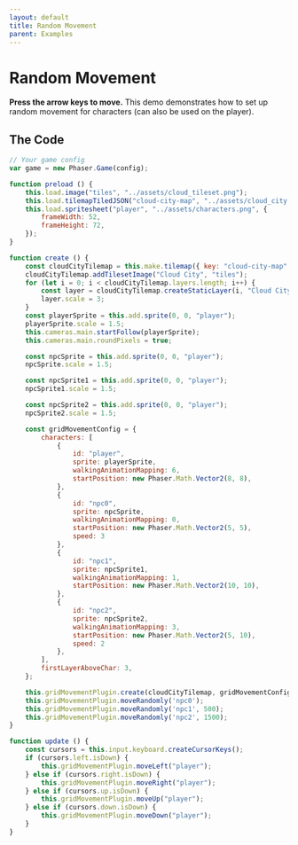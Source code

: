 ```yaml
---
layout: default
title: Random Movement
parent: Examples
---
```


# Random Movement
**Press the arrow keys to move.** This demo demonstrates how to set up random movement for characters (can also be used on the player).

<div id="game"></div>

<script src="js/phaser.min.js"></script>
<script src="js/pgmp.min.js"></script>
<script src="js/getBasicConfig.js"></script>

<script>
    const config = getBasicConfig(preload, create, update);
    var game = new Phaser.Game(config);

    function preload () {
        this.load.image("tiles", "assets/cloud_tileset.png");
        this.load.tilemapTiledJSON("cloud-city-map", "assets/cloud_city.json");
        this.load.spritesheet("player", "assets/characters.png", {
            frameWidth: 52,
            frameHeight: 72,
        });
    }

    function create () {
        const cloudCityTilemap = this.make.tilemap({ key: "cloud-city-map" });
        cloudCityTilemap.addTilesetImage("Cloud City", "tiles");
        for (let i = 0; i < cloudCityTilemap.layers.length; i++) {
            const layer = cloudCityTilemap.createStaticLayer(i, "Cloud City", 0, 0);
            layer.scale = 3;
        }
        const playerSprite = this.add.sprite(0, 0, "player");
        playerSprite.scale = 1.5;
        this.cameras.main.startFollow(playerSprite);
        this.cameras.main.roundPixels = true;

        const npcSprite = this.add.sprite(0, 0, "player");
        npcSprite.scale = 1.5;

        const npcSprite1 = this.add.sprite(0, 0, "player");
        npcSprite1.scale = 1.5;

        const npcSprite2 = this.add.sprite(0, 0, "player");
        npcSprite2.scale = 1.5;

        const gridMovementConfig = {
            characters: [
                {
                    id: "player",
                    sprite: playerSprite,
                    walkingAnimationMapping: 6,
                    startPosition: new Phaser.Math.Vector2(8, 8),
                },
                {
                    id: "npc0",
                    sprite: npcSprite,
                    walkingAnimationMapping: 0,
                    startPosition: new Phaser.Math.Vector2(5, 5),
                    speed: 3
                },
                {
                    id: "npc1",
                    sprite: npcSprite1,
                    walkingAnimationMapping: 1,
                    startPosition: new Phaser.Math.Vector2(10, 10),
                },
                {
                    id: "npc2",
                    sprite: npcSprite2,
                    walkingAnimationMapping: 3,
                    startPosition: new Phaser.Math.Vector2(5, 10),
                    speed: 2
                },
            ],
            firstLayerAboveChar: 3,
        };

        this.gridMovementPlugin.create(cloudCityTilemap, gridMovementConfig);
        this.gridMovementPlugin.moveRandomly('npc0');
        this.gridMovementPlugin.moveRandomly('npc1', 500);
        this.gridMovementPlugin.moveRandomly('npc2', 1500);
    }

    function update () {
        const cursors = this.input.keyboard.createCursorKeys();
        if (cursors.left.isDown) {
            this.gridMovementPlugin.moveLeft("player");
        } else if (cursors.right.isDown) {
            this.gridMovementPlugin.moveRight("player");
        } else if (cursors.up.isDown) {
            this.gridMovementPlugin.moveUp("player");
        } else if (cursors.down.isDown) {
            this.gridMovementPlugin.moveDown("player");
        }
    }
</script>

## The Code
```javascript
// Your game config
var game = new Phaser.Game(config);

function preload () {
    this.load.image("tiles", "../assets/cloud_tileset.png");
    this.load.tilemapTiledJSON("cloud-city-map", "../assets/cloud_city.json");
    this.load.spritesheet("player", "../assets/characters.png", {
        frameWidth: 52,
        frameHeight: 72,
    });
}

function create () {
    const cloudCityTilemap = this.make.tilemap({ key: "cloud-city-map" });
    cloudCityTilemap.addTilesetImage("Cloud City", "tiles");
    for (let i = 0; i < cloudCityTilemap.layers.length; i++) {
        const layer = cloudCityTilemap.createStaticLayer(i, "Cloud City", 0, 0);
        layer.scale = 3;
    }
    const playerSprite = this.add.sprite(0, 0, "player");
    playerSprite.scale = 1.5;
    this.cameras.main.startFollow(playerSprite);
    this.cameras.main.roundPixels = true;

    const npcSprite = this.add.sprite(0, 0, "player");
    npcSprite.scale = 1.5;

    const npcSprite1 = this.add.sprite(0, 0, "player");
    npcSprite1.scale = 1.5;

    const npcSprite2 = this.add.sprite(0, 0, "player");
    npcSprite2.scale = 1.5;

    const gridMovementConfig = {
        characters: [
            {
                id: "player",
                sprite: playerSprite,
                walkingAnimationMapping: 6,
                startPosition: new Phaser.Math.Vector2(8, 8),
            },
            {
                id: "npc0",
                sprite: npcSprite,
                walkingAnimationMapping: 0,
                startPosition: new Phaser.Math.Vector2(5, 5),
                speed: 3
            },
            {
                id: "npc1",
                sprite: npcSprite1,
                walkingAnimationMapping: 1,
                startPosition: new Phaser.Math.Vector2(10, 10),
            },
            {
                id: "npc2",
                sprite: npcSprite2,
                walkingAnimationMapping: 3,
                startPosition: new Phaser.Math.Vector2(5, 10),
                speed: 2
            },
        ],
        firstLayerAboveChar: 3,
    };

    this.gridMovementPlugin.create(cloudCityTilemap, gridMovementConfig);
    this.gridMovementPlugin.moveRandomly('npc0');
    this.gridMovementPlugin.moveRandomly('npc1', 500);
    this.gridMovementPlugin.moveRandomly('npc2', 1500);
}

function update () {
    const cursors = this.input.keyboard.createCursorKeys();
    if (cursors.left.isDown) {
        this.gridMovementPlugin.moveLeft("player");
    } else if (cursors.right.isDown) {
        this.gridMovementPlugin.moveRight("player");
    } else if (cursors.up.isDown) {
        this.gridMovementPlugin.moveUp("player");
    } else if (cursors.down.isDown) {
        this.gridMovementPlugin.moveDown("player");
    }
}
```